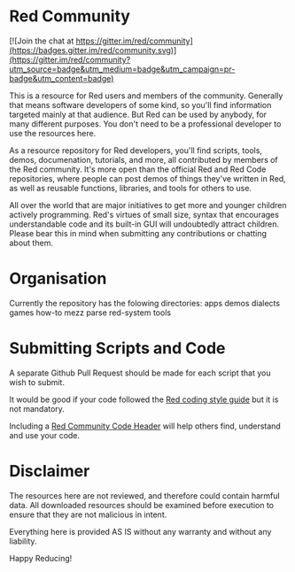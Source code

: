 # Red Community

[![Join the chat at https://gitter.im/red/community](https://badges.gitter.im/red/community.svg)](https://gitter.im/red/community?utm_source=badge&utm_medium=badge&utm_campaign=pr-badge&utm_content=badge)

This is a resource for Red users and members of the community. Generally that
means software developers of some kind, so you'll find information targeted
mainly at that audience. But Red can be used by anybody, for many different
purposes. You don't need to be a professional developer to use the resources
here.

As a resource repository for Red developers, you'll find scripts, tools, demos,
documenation, tutorials, and more, all contributed by members of the Red
community. It's more open than the official Red and Red Code repositories, where
people can post demos of things they've written in Red, as well as reusable
functions, libraries, and tools for others to use.

All over the world that are major initiatives to get more and younger children actively programming. Red's virtues of small size, syntax that encourages understandable code and its built-in GUI will undoubtedly attract children. Please bear this in mind when submitting any contributions or chatting about them.

# Organisation

Currently the repository has the folowing directories:
    apps
    demos
    dialects
    games
    how-to
    mezz
    parse
    red-system
    tools
    

# Submitting Scripts and Code

A separate Github Pull Request should be made for each script that you wish to submit.

It would be good if your code followed the [Red coding style guide](https://github.com/red/red/wiki/Coding-Style-Guide) but it is not mandatory.

Including a [Red Community Code Header](https://github.com/red/community/wiki/Community-Code-Headers) will help others find, understand and use your code.

# Disclaimer

The resources here are not reviewed, and therefore could contain harmful data. All downloaded resources should be examined before execution to ensure that they are not malicious in intent.

Everything here is provided AS IS without any warranty and without any liability.

Happy Reducing!
